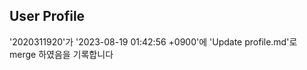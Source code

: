 
## User Profile
'2020311920'가 '2023-08-19 01:42:56 +0900'에 'Update profile.md'로 merge 하였음을 기록합니다



